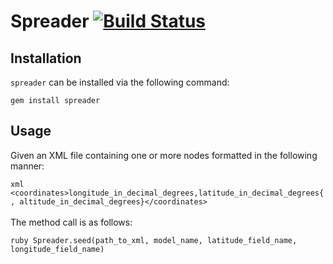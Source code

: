 # Spreader [![Build Status](https://secure.travis-ci.org/ahcarpenter/spreader.png?branch=master)][travis]

[travis]: http://travis-ci.org/ahcarpenter/spreader

## Installation
`spreader` can be installed via the following command:
	<p>`gem install spreader`

## Usage
Given an XML file containing one or more nodes formatted in the following manner:
	<p>```xml
		<coordinates>longitude_in_decimal_degrees,latitude_in_decimal_degrees{, altitude_in_decimal_degrees}</coordinates>
		```
<br><br>The method call is as follows:
	<p>```ruby
		Spreader.seed(path_to_xml, model_name, latitude_field_name, longitude_field_name)
		```